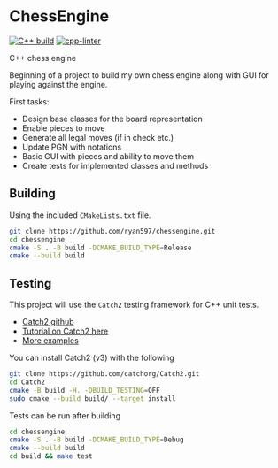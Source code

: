 # ChessEngine

[![C++ build](https://github.com/ryan597/chessengine/actions/workflows/build_and_test.yml/badge.svg)](https://github.com/ryan597/chessengine/actions/workflows/build_and_test.yml)
[![cpp-linter](https://github.com/ryan597/chessengine/actions/workflows/cpp-linter.yml/badge.svg)](https://github.com/ryan597/chessengine/actions/workflows/cpp-linter.yml)

C++ chess engine

Beginning of a project to build my own chess engine along with GUI for playing against the engine.

First tasks:

- Design base classes for the board representation
- Enable pieces to move
- Generate all legal moves (if in check etc.)
- Update PGN with notations
- Basic GUI with pieces and ability to move them
- Create tests for implemented classes and methods

## Building

Using the included `CMakeLists.txt` file.

```bash
git clone https://github.com/ryan597/chessengine.git
cd chessengine
cmake -S . -B build -DCMAKE_BUILD_TYPE=Release
cmake --build build
```

## Testing

This project will use the `Catch2` testing framework for C++ unit tests.

- [Catch2 github](https://github.com/catchorg/Catch2/tree/devel)
- [Tutorial on Catch2 here](https://github.com/catchorg/Catch2/blob/devel/docs/tutorial.md#top)
- [More examples](https://github.com/catchorg/Catch2/blob/devel/docs/list-of-examples.md)

You can install Catch2 (v3) with the following

```bash
git clone https://github.com/catchorg/Catch2.git
cd Catch2
cmake -B build -H. -DBUILD_TESTING=OFF
sudo cmake --build build/ --target install
```

Tests can be run after building

```bash
cd chessengine
cmake -S . -B build -DCMAKE_BUILD_TYPE=Debug
cmake --build build
cd build && make test
```
